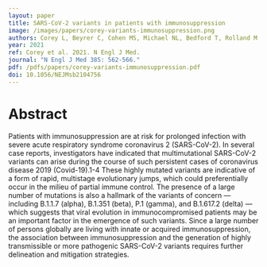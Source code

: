 ```yaml
---
layout: paper
title: SARS-CoV-2 variants in patients with immunosuppression
image: /images/papers/corey-variants-immunosuppression.png
authors: Corey L, Beyrer C, Cohen MS, Michael NL, Bedford T, Rolland M.
year: 2021
ref: Corey et al. 2021. N Engl J Med.
journal: "N Engl J Med 385: 562-566."
pdf: /pdfs/papers/corey-variants-immunosuppression.pdf
doi: 10.1056/NEJMsb2104756
---
```


# Abstract

Patients with immunosuppression are at risk for prolonged infection with severe acute respiratory syndrome coronavirus 2 (SARS-CoV-2). In several case reports, investigators have indicated that multimutational SARS-CoV-2 variants can arise during the course of such persistent cases of coronavirus disease 2019 (Covid-19).1-4 These highly mutated variants are indicative of a form of rapid, multistage evolutionary jumps, which could preferentially occur in the milieu of partial immune control. The presence of a large number of mutations is also a hallmark of the variants of concern — including B.1.1.7 (alpha), B.1.351 (beta), P.1 (gamma), and B.1.617.2 (delta) — which suggests that viral evolution in immunocompromised patients may be an important factor in the emergence of such variants. Since a large number of persons globally are living with innate or acquired immunosuppression, the association between immunosuppression and the generation of highly transmissible or more pathogenic SARS-CoV-2 variants requires further delineation and mitigation strategies.
